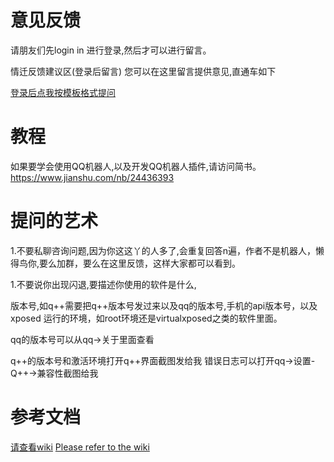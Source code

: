 # 意见反馈
请朋友们先login in 进行登录,然后才可以进行留言。

情迁反馈建议区(登录后留言)
您可以在这里留言提供意见,直通车如下 

[登录后点我按模板格式提问](https://github.com/qssq/feedback/issues/new?template=q--------.md)
# 教程
如果要学会使用QQ机器人,以及开发QQ机器人插件,请访问简书。
https://www.jianshu.com/nb/24436393

# 提问的艺术
1.不要私聊咨询问题,因为你这这丫的人多了,会重复回答n遍，作者不是机器人，懒得鸟你,要么加群，要么在这里反馈，这样大家都可以看到。

1.不要说你出现闪退,要描述你使用的软件是什么,

版本号,如q++需要把q++版本号发过来以及qq的版本号,手机的api版本号，以及xposed 运行的环境，如root环境还是virtualxposed之类的软件里面。

qq的版本号可以从qq->关于里面查看


q++的版本号和激活环境打开q++界面截图发给我
错误日志可以打开qq->设置-Q++->兼容性截图给我

# 参考文档

[请查看wiki](https://github.com/qssq/feedback/wiki)
[Please refer to the wiki](https://github.com/qssq/feedback/wiki)
